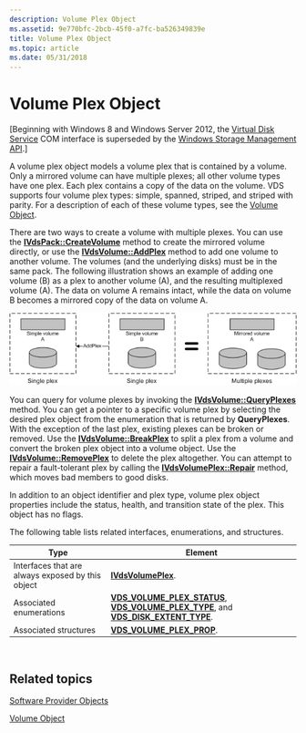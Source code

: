 ```yaml
---
description: Volume Plex Object
ms.assetid: 9e770bfc-2bcb-45f0-a7fc-ba526349839e
title: Volume Plex Object
ms.topic: article
ms.date: 05/31/2018
---
```


# Volume Plex Object

\[Beginning with Windows 8 and Windows Server 2012, the [Virtual Disk Service](virtual-disk-service-portal.md) COM interface is superseded by the [Windows Storage Management API](/previous-versions/windows/desktop/stormgmt/windows-storage-management-api-portal).\]

A volume plex object models a volume plex that is contained by a volume. Only a mirrored volume can have multiple plexes; all other volume types have one plex. Each plex contains a copy of the data on the volume. VDS supports four volume plex types: simple, spanned, striped, and striped with parity. For a description of each of these volume types, see the [Volume Object](volume-object.md).

There are two ways to create a volume with multiple plexes. You can use the [**IVdsPack::CreateVolume**](/windows/desktop/api/Vds/nf-vds-ivdspack-createvolume) method to create the mirrored volume directly, or use the [**IVdsVolume::AddPlex**](/windows/desktop/api/Vds/nf-vds-ivdsvolume-addplex) method to add one volume to another volume. The volumes (and the underlying disks) must be in the same pack. The following illustration shows an example of adding one volume (B) as a plex to another volume (A), and the resulting multiplexed volume (A). The data on volume A remains intact, while the data on volume B becomes a mirrored copy of the data on volume A.

![Diagram that shows two single plexes, one with simple volume A and one with simple volume B, equal to multiple plexes with mirrored volume A.](images/vdsplex.png)

You can query for volume plexes by invoking the [**IVdsVolume::QueryPlexes**](/windows/desktop/api/Vds/nf-vds-ivdsvolume-queryplexes) method. You can get a pointer to a specific volume plex by selecting the desired plex object from the enumeration that is returned by **QueryPlexes**. With the exception of the last plex, existing plexes can be broken or removed. Use the [**IVdsVolume::BreakPlex**](/windows/desktop/api/Vds/nf-vds-ivdsvolume-breakplex) to split a plex from a volume and convert the broken plex object into a volume object. Use the [**IVdsVolume::RemovePlex**](/windows/desktop/api/Vds/nf-vds-ivdsvolume-removeplex) to delete the plex altogether. You can attempt to repair a fault-tolerant plex by calling the [**IVdsVolumePlex::Repair**](/windows/desktop/api/Vds/nf-vds-ivdsvolumeplex-repair) method, which moves bad members to good disks.

In addition to an object identifier and plex type, volume plex object properties include the status, health, and transition state of the plex. This object has no flags.

The following table lists related interfaces, enumerations, and structures.



| Type                                              | Element                                                                                                                                                                            |
|---------------------------------------------------|------------------------------------------------------------------------------------------------------------------------------------------------------------------------------------|
| Interfaces that are always exposed by this object | [**IVdsVolumePlex**](/windows/desktop/api/Vds/nn-vds-ivdsvolumeplex).                                                                                                                                          |
| Associated enumerations                           | [**VDS\_VOLUME\_PLEX\_STATUS**](/windows/desktop/api/Vds/ne-vds-vds_volume_plex_status), [**VDS\_VOLUME\_PLEX\_TYPE**](/windows/desktop/api/Vds/ne-vds-vds_volume_plex_type), and [**VDS\_DISK\_EXTENT\_TYPE**](/windows/desktop/api/Vds/ne-vds-vds_disk_extent_type). |
| Associated structures                             | [**VDS\_VOLUME\_PLEX\_PROP**](/windows/desktop/api/Vds/ns-vds-vds_volume_plex_prop).                                                                                                                           |



 

## Related topics

<dl> <dt>

[Software Provider Objects](software-provider-objects.md)
</dt> <dt>

[Volume Object](volume-object.md)
</dt> </dl>

 

 
